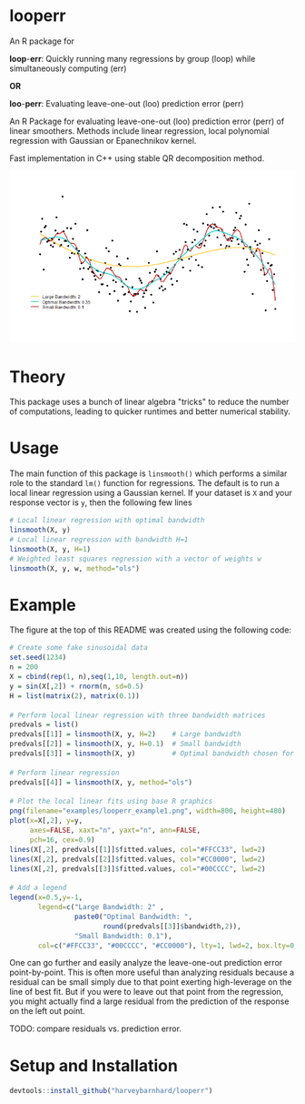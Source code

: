 # looperr
An R package for 

**loop**-**err**: Quickly running many regressions by group (loop) while
simultaneously computing (err)

**OR**

**loo**-**perr**: Evaluating leave-one-out (loo) prediction error (perr)

An R Package for evaluating leave-one-out (loo) prediction error (perr)
of linear smoothers.
Methods include linear regression, local polynomial regression
with Gaussian or Epanechnikov kernel.

Fast implementation in C++ using stable QR decomposition method.

![](examples/looperr_example1.png)

# Theory
This package uses a bunch of linear algebra "tricks" to reduce
the number of computations, leading to quicker runtimes
and better numerical stability.

# Usage
The main function of this package is `linsmooth()` which
performs a similar role to the standard `lm()` function for
regressions. The default is to run a local linear regression using
a Gaussian kernel. If your dataset is `X` and your response vector is `y`,
then the following few lines 

```r
# Local linear regression with optimal bandwidth
linsmooth(X, y)
# Local linear regression with bandwidth H=1
linsmooth(X, y, H=1)
# Weighted least squares regression with a vector of weights w
linsmooth(X, y, w, method="ols")
```

# Example

The figure at the top of this README was created using the following code:

```r
# Create some fake sinusoidal data
set.seed(1234)
n = 200
X = cbind(rep(1, n),seq(1,10, length.out=n))
y = sin(X[,2]) + rnorm(n, sd=0.5)
H = list(matrix(2), matrix(0.1))

# Perform local linear regression with three bandwidth matrices
predvals = list()
predvals[[1]] = linsmooth(X, y, H=2)    # Large bandwidth
predvals[[2]] = linsmooth(X, y, H=0.1)  # Small bandwidth
predvals[[3]] = linsmooth(X, y)         # Optimal bandwidth chosen for us

# Perform linear regression
predvals[[4]] = linsmooth(X, y, method="ols")

# Plot the local linear fits using base R graphics
png(filename="examples/looperr_example1.png", width=800, height=480)
plot(x=X[,2], y=y,
     axes=FALSE, xaxt="n", yaxt="n", ann=FALSE,
     pch=16, cex=0.9)
lines(X[,2], predvals[[1]]$fitted.values, col="#FFCC33", lwd=2)
lines(X[,2], predvals[[2]]$fitted.values, col="#CC0000", lwd=2)
lines(X[,2], predvals[[3]]$fitted.values, col="#00CCCC", lwd=2)

# Add a legend
legend(x=0.5,y=-1,
       legend=c("Large Bandwidth: 2" ,
                paste0("Optimal Bandwidth: ",
                       round(predvals[[3]]$bandwidth,2)),
                "Small Bandwidth: 0.1"),
       col=c("#FFCC33", "#00CCCC", "#CC0000"), lty=1, lwd=2, box.lty=0, bg=NA)
```

One can go further and easily analyze the leave-one-out prediction error point-by-point.
This is often more useful than analyzing residuals because a residual can be small
simply due to that point exerting high-leverage on the line of best fit. But
if you were to leave out that point from the regression, you might actually find
a large residual from the prediction of the response on the left out point.

TODO: compare residuals vs. prediction error.

# Setup and Installation

```r
devtools::install_github("harveybarnhard/looperr")
```
